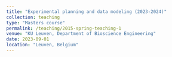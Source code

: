 ```yaml
---
title: "Experimental planning and data modeling (2023-2024)"
collection: teaching
type: "Masters course"
permalink: /teaching/2015-spring-teaching-1
venue: "KU Leuven, Department of Bioscience Engineering"
date: 2023-09-01
location: "Leuven, Belgium"
---
```


<!-- This is a description of a teaching experience. You can use markdown like any other post.

Heading 1
======

Heading 2
======

Heading 3
====== -->
